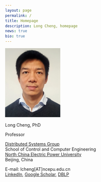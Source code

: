 ```yaml
---
layout: page
permalink: /
title: Homepage
description: Long Cheng, homepage
news: true
bio: true
---
```


<div class="row">
   <div class="column left"> 
      <img src="images/longcheng.jpg" style="width:180px" alt="longcheng"> 
   </div>
   <div class="column right">
      <p>Long Cheng, PhD</p>
      <p>Professor</p>
      <p><a href="http://182.92.109.163/">Distributed Systems Group</a><br>
       School of Control and Computer Engineering<br>
      <a href="https://en.wikipedia.org/wiki/North_China_Electric_Power_University">North China Electric Power University</a>
      <br>Beijing, China</p>
      <p>E-mail: lcheng[AT]ncepu.edu.cn<br>
       <a href="https://ie.linkedin.com/pub/long-cheng/52/306/a5">LinkedIn</a>, <a href="https://scholar.google.de/citations?user=aI-bwLgAAAAJ&amp;hl=en">Google Scholar</a>, <a href="https://dblp.uni-trier.de/pers/hd/c/Cheng_0003:Long">DBLP</a></p>
   </div>
</div>






